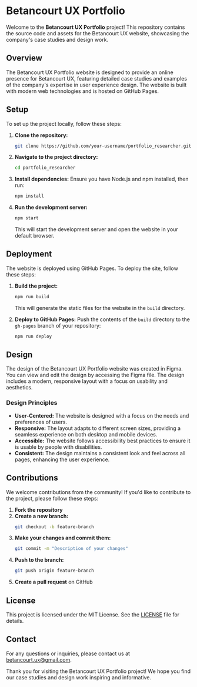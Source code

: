 # Betancourt UX Portfolio

Welcome to the **Betancourt UX Portfolio** project! This repository contains the source code and assets for the Betancourt UX website, showcasing the company's case studies and design work.

## Overview

The Betancourt UX Portfolio website is designed to provide an online presence for Betancourt UX, featuring detailed case studies and examples of the company's expertise in user experience design. The website is built with modern web technologies and is hosted on GitHub Pages.

## Setup

To set up the project locally, follow these steps:

1. **Clone the repository:**
   ```bash
   git clone https://github.com/your-username/portfolio_researcher.git
   ```
2. **Navigate to the project directory:**
   ```bash
   cd portfolio_researcher
   ```
3. **Install dependencies:**
   Ensure you have Node.js and npm installed, then run:
   ```bash
   npm install
   ```
4. **Run the development server:**
   ```bash
   npm start
   ```
   This will start the development server and open the website in your default browser.

## Deployment

The website is deployed using GitHub Pages. To deploy the site, follow these steps:

1. **Build the project:**
   ```bash
   npm run build
   ```
   This will generate the static files for the website in the `build` directory.

2. **Deploy to GitHub Pages:**
   Push the contents of the `build` directory to the `gh-pages` branch of your repository:
   ```bash
   npm run deploy
   ```

## Design

The design of the Betancourt UX Portfolio website was created in Figma. You can view and edit the design by accessing the Figma file. The design includes a modern, responsive layout with a focus on usability and aesthetics.

### Design Principles

- **User-Centered:** The website is designed with a focus on the needs and preferences of users.
- **Responsive:** The layout adapts to different screen sizes, providing a seamless experience on both desktop and mobile devices.
- **Accessible:** The website follows accessibility best practices to ensure it is usable by people with disabilities.
- **Consistent:** The design maintains a consistent look and feel across all pages, enhancing the user experience.

## Contributions

We welcome contributions from the community! If you'd like to contribute to the project, please follow these steps:

1. **Fork the repository**
2. **Create a new branch:**
   ```bash
   git checkout -b feature-branch
   ```
3. **Make your changes and commit them:**
   ```bash
   git commit -m "Description of your changes"
   ```
4. **Push to the branch:**
   ```bash
   git push origin feature-branch
   ```
5. **Create a pull request** on GitHub

## License

This project is licensed under the MIT License. See the [LICENSE](LICENSE) file for details.

## Contact

For any questions or inquiries, please contact us at [betancourt.ux@gmail.com](mailto:betancourt.ux@gmail.com).

Thank you for visiting the Betancourt UX Portfolio project! We hope you find our case studies and design work inspiring and informative.
